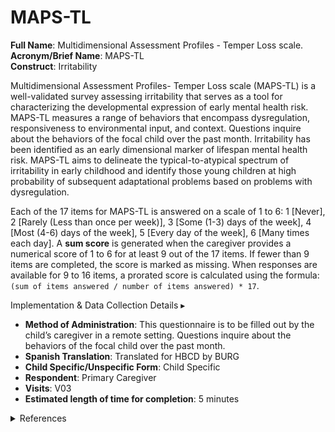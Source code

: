 # MAPS-TL
**Full Name**: Multidimensional Assessment Profiles - Temper Loss scale.  
**Acronym/Brief Name**: MAPS-TL  
**Construct**: Irritability  
  
Multidimensional Assessment Profiles- Temper Loss scale (MAPS-TL) is a well-validated survey assessing irritability that serves as a tool for characterizing the developmental expression of early mental health risk. MAPS-TL measures a range of behaviors that encompass dysregulation, responsiveness to environmental input, and context. Questions inquire about the behaviors of the focal child over the past month. Irritability has been identified as an early dimensional marker of lifespan mental health risk. MAPS-TL aims to delineate the typical-to-atypical spectrum of irritability in early childhood and identify those young children at high probability of subsequent adaptational problems based on problems with dysregulation. 
    
Each of the 17 items for MAPS-TL is answered on a scale of 1 to 6: 1 [Never], 2 [Rarely (Less than once per week)], 3 [Some (1-3) days of the week], 4 [Most (4-6) days of the week], 5 [Every day of the week], 6 [Many times each day]. A **sum score** is generated when the caregiver provides a numerical score of 1 to 6 for at least 9 out of the 17 items. If fewer than 9 items are completed, the score is marked as missing. When responses are available for 9 to 16 items, a prorated score is calculated using the formula: `(sum of items answered / number of items answered) * 17`.


<p>
<div id="notification-banner" class="notification-banner" onclick="toggleCollapse(this)">
    <span class="text">Implementation & Data Collection Details</span>
  <span class="notification-arrow">▸</span>
</div>
<div class="notification-collapsible-content">
  <ul>
  <li><b>Method of Administration</b>: This questionnaire is to be filled out by the child’s caregiver in a remote setting. Questions inquire about the behaviors of the focal child over the past month.</li>
  <li><b>Spanish Translation</b>: Translated for HBCD by BURG</li>
  <li><b>Child Specific/Unspecific Form</b>: Child Specific</li>
  <li><b>Respondent</b>: Primary Caregiver</li>
  <li><b>Visits</b>: V03</li>
  <li><b>Estimated length of time for completion</b>: 5 minutes</li>
  </ul>
</div>

<details class="collapsible references">
  <summary class="references">References</summary>
 <ul>
<p>Krogh-Jespersen, S., Kaat, A. J., Petitclerc, A., Perlman, S. B., Briggs-Gowan, M. J., Burns, J. L., Adam, H., Nili, A., Gray, L., &amp; Wakschlag, L. S. (2022). Calibrating temper loss severity in the transition to toddlerhood: Implications for developmental science. <em>Applied Developmental Science</em>, 26(4), 785–798. <a href="https://doi.org/10.1080/10888691.2021.1995386">https://doi.org/10.1080/10888691.2021.1995386</a></p>
</ul>
</details>
<br>